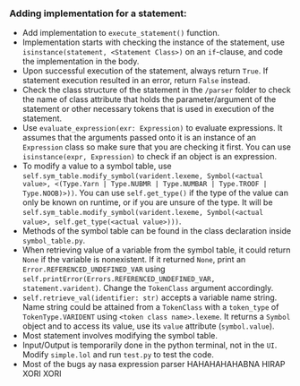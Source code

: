 ### Adding implementation for a statement:

- Add implementation to `execute_statement()` function.
- Implementation starts with checking the instance of the statement, use `isinstance(statement, <Statement Class>)` on an `if`-clause, and code the implementation in the body.
- Upon successful execution of the statement, always return `True`. If statement execution resulted in an error, return `False` instead.
- Check the class structure of the statement in the `/parser` folder to check the name of class attribute that holds the parameter/argument of the statement or other necessary tokens that is used in execution of the statement.
- Use `evaluate_expression(exr: Expression)` to evaluate expressions. It assumes that the arguments passed onto it is an instance of an `Expression` class so make sure that you are checking it first. You can use `isinstance(expr, Expression)` to check if an object is an expression.
- To modify a value to a symbol table, use `self.sym_table.modify_symbol(varident.lexeme, Symbol(<actual value>, <(Type.Yarn | Type.NUBMR | Type.NUMBAR | Type.TROOF | Type.NOOB)>))`. You can use `self.get_type()` if the type of the value can only be known on runtime, or if you are unsure of the type. It will be `self.sym_table.modify_symbol(varident.lexeme, Symbol(<actual value>, self.get_type(<actual value>)))`.
- Methods of the symbol table can be found in the class declaration inside `symbol_table.py`.
- When retrieving value of a variable from the symbol table, it could return `None` if the variable is nonexistent. If it returned `None`, print an `Error.REFERENCED_UNDEFINED_VAR` using `self.printError(Errors.REFERENCED_UNDEFINED_VAR, statement.varident)`. Change the `TokenClass` argument accordingly.
- `self.retrieve_val(identifier: str)` accepts a variable name string. Name string could be attained from a `TokenClass` with a `token_type` of `TokenType.VARIDENT` using `<token class name>.lexeme`. It returns a `Symbol` object and to access its value, use its `value` attribute (`symbol.value`).
- Most statement involves modifying the symbol table.
- Input/Output is temporarily done in the python terminal, not in the `UI`. Modify `simple.lol` and run `test.py` to test the code.
- Most of the bugs ay nasa expression parser HAHAHAHAHABNA HIRAP XORI XORI